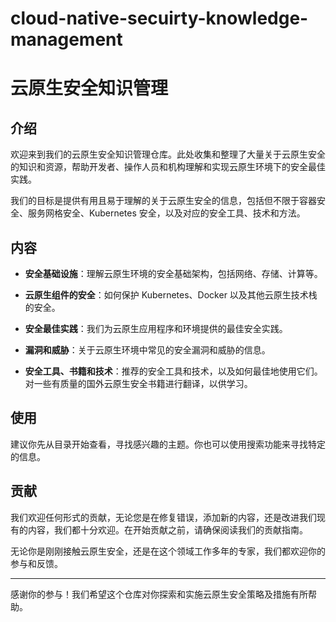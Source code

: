 # cloud-native-secuirty-knowledge-management
# 云原生安全知识管理

## 介绍

欢迎来到我们的云原生安全知识管理仓库。此处收集和整理了大量关于云原生安全的知识和资源，帮助开发者、操作人员和机构理解和实现云原生环境下的安全最佳实践。

我们的目标是提供有用且易于理解的关于云原生安全的信息，包括但不限于容器安全、服务网格安全、Kubernetes 安全，以及对应的安全工具、技术和方法。

## 内容

- **安全基础设施**：理解云原生环境的安全基础架构，包括网络、存储、计算等。

- **云原生组件的安全**：如何保护 Kubernetes、Docker 以及其他云原生技术栈的安全。

- **安全最佳实践**：我们为云原生应用程序和环境提供的最佳安全实践。

- **漏洞和威胁**：关于云原生环境中常见的安全漏洞和威胁的信息。

- **安全工具、书籍和技术**：推荐的安全工具和技术，以及如何最佳地使用它们。对一些有质量的国外云原生安全书籍进行翻译，以供学习。

## 使用

建议你先从目录开始查看，寻找感兴趣的主题。你也可以使用搜索功能来寻找特定的信息。

## 贡献

我们欢迎任何形式的贡献，无论您是在修复错误，添加新的内容，还是改进我们现有的内容，我们都十分欢迎。在开始贡献之前，请确保阅读我们的贡献指南。

无论你是刚刚接触云原生安全，还是在这个领域工作多年的专家，我们都欢迎你的参与和反馈。

---

感谢你的参与！我们希望这个仓库对你探索和实施云原生安全策略及措施有所帮助。
